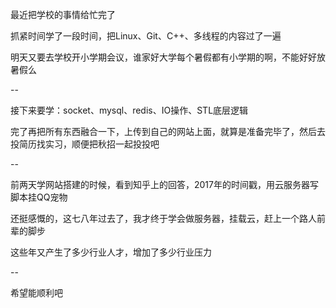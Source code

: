 最近把学校的事情给忙完了

抓紧时间学了一段时间，把Linux、Git、C++、多线程的内容过了一遍

明天又要去学校开小学期会议，谁家好大学每个暑假都有小学期的啊，不能好好放暑假么

--

接下来要学：socket、mysql、redis、IO操作、STL底层逻辑

完了再把所有东西融合一下，上传到自己的网站上面，就算是准备完毕了，然后去投简历找实习，顺便把秋招一起投投吧

--

前两天学网站搭建的时候，看到知乎上的回答，2017年的时间戳，用云服务器写脚本挂QQ宠物

还挺感慨的，这七八年过去了，我才终于学会做服务器，挂载云，赶上一个路人前辈的脚步

这些年又产生了多少行业人才，增加了多少行业压力

--

希望能顺利吧
